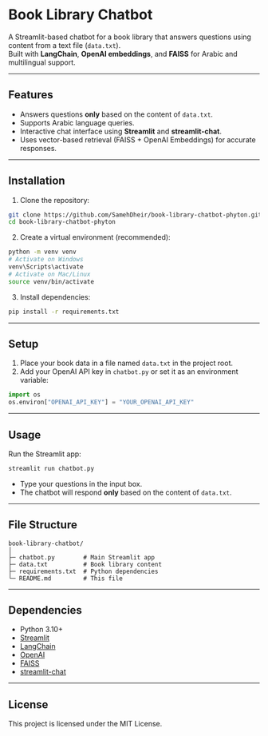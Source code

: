 # Book Library Chatbot

A Streamlit-based chatbot for a book library that answers questions using content from a text file (`data.txt`).  
Built with **LangChain**, **OpenAI embeddings**, and **FAISS** for Arabic and multilingual support.

---

## Features

- Answers questions **only** based on the content of `data.txt`.
- Supports Arabic language queries.
- Interactive chat interface using **Streamlit** and **streamlit-chat**.
- Uses vector-based retrieval (FAISS + OpenAI Embeddings) for accurate responses.

---

## Installation

1. Clone the repository:

```bash
git clone https://github.com/SamehDheir/book-library-chatbot-phyton.git
cd book-library-chatbot-phyton
```

2. Create a virtual environment (recommended):

```bash
python -m venv venv
# Activate on Windows
venv\Scripts\activate
# Activate on Mac/Linux
source venv/bin/activate
```

3. Install dependencies:

```bash
pip install -r requirements.txt
```

---

## Setup

1. Place your book data in a file named `data.txt` in the project root.
2. Add your OpenAI API key in `chatbot.py` or set it as an environment variable:

```python
import os
os.environ["OPENAI_API_KEY"] = "YOUR_OPENAI_API_KEY"
```

---

## Usage

Run the Streamlit app:

```bash
streamlit run chatbot.py
```

- Type your questions in the input box.
- The chatbot will respond **only** based on the content of `data.txt`.

---

## File Structure

```
book-library-chatbot/
│
├─ chatbot.py        # Main Streamlit app
├─ data.txt          # Book library content
├─ requirements.txt  # Python dependencies
└─ README.md         # This file
```

---

## Dependencies

- Python 3.10+
- [Streamlit](https://streamlit.io/)
- [LangChain](https://www.langchain.com/)
- [OpenAI](https://openai.com/)
- [FAISS](https://github.com/facebookresearch/faiss)
- [streamlit-chat](https://github.com/AI-Yash/st-chat)

---

## License

This project is licensed under the MIT License.


